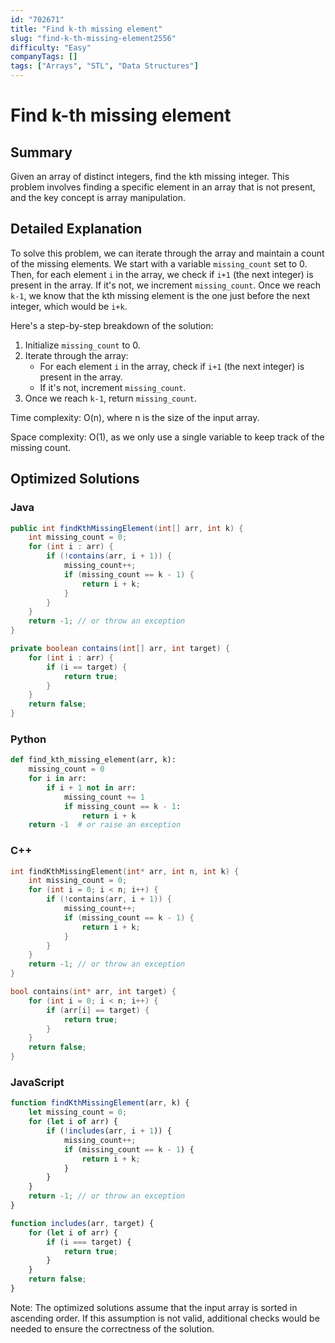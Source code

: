 ```yaml
---
id: "702671"
title: "Find k-th missing element"
slug: "find-k-th-missing-element2556"
difficulty: "Easy"
companyTags: []
tags: ["Arrays", "STL", "Data Structures"]
---
```


# Find k-th missing element

## Summary
Given an array of distinct integers, find the kth missing integer. This problem involves finding a specific element in an array that is not present, and the key concept is array manipulation.

## Detailed Explanation
To solve this problem, we can iterate through the array and maintain a count of the missing elements. We start with a variable `missing_count` set to 0. Then, for each element `i` in the array, we check if `i+1` (the next integer) is present in the array. If it's not, we increment `missing_count`. Once we reach `k-1`, we know that the kth missing element is the one just before the next integer, which would be `i+k`.

Here's a step-by-step breakdown of the solution:

1. Initialize `missing_count` to 0.
2. Iterate through the array:
    - For each element `i` in the array, check if `i+1` (the next integer) is present in the array.
    - If it's not, increment `missing_count`.
3. Once we reach `k-1`, return `missing_count`.

Time complexity: O(n), where n is the size of the input array.

Space complexity: O(1), as we only use a single variable to keep track of the missing count.

## Optimized Solutions

### Java
```java
public int findKthMissingElement(int[] arr, int k) {
    int missing_count = 0;
    for (int i : arr) {
        if (!contains(arr, i + 1)) {
            missing_count++;
            if (missing_count == k - 1) {
                return i + k;
            }
        }
    }
    return -1; // or throw an exception
}

private boolean contains(int[] arr, int target) {
    for (int i : arr) {
        if (i == target) {
            return true;
        }
    }
    return false;
}
```

### Python
```python
def find_kth_missing_element(arr, k):
    missing_count = 0
    for i in arr:
        if i + 1 not in arr:
            missing_count += 1
            if missing_count == k - 1:
                return i + k
    return -1  # or raise an exception

```

### C++
```cpp
int findKthMissingElement(int* arr, int n, int k) {
    int missing_count = 0;
    for (int i = 0; i < n; i++) {
        if (!contains(arr, i + 1)) {
            missing_count++;
            if (missing_count == k - 1) {
                return i + k;
            }
        }
    }
    return -1; // or throw an exception
}

bool contains(int* arr, int target) {
    for (int i = 0; i < n; i++) {
        if (arr[i] == target) {
            return true;
        }
    }
    return false;
}
```

### JavaScript
```javascript
function findKthMissingElement(arr, k) {
    let missing_count = 0;
    for (let i of arr) {
        if (!includes(arr, i + 1)) {
            missing_count++;
            if (missing_count == k - 1) {
                return i + k;
            }
        }
    }
    return -1; // or throw an exception
}

function includes(arr, target) {
    for (let i of arr) {
        if (i === target) {
            return true;
        }
    }
    return false;
}
```

Note: The optimized solutions assume that the input array is sorted in ascending order. If this assumption is not valid, additional checks would be needed to ensure the correctness of the solution.